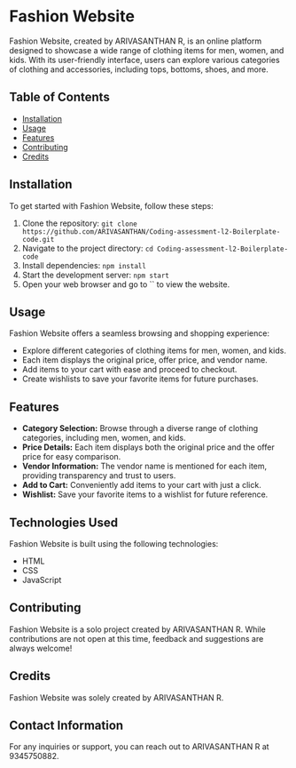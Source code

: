 # Fashion Website

Fashion Website, created by ARIVASANTHAN R, is an online platform designed to showcase a wide range of clothing items for men, women, and kids. With its user-friendly interface, users can explore various categories of clothing and accessories, including tops, bottoms, shoes, and more.

## Table of Contents

- [Installation](#installation)
- [Usage](#usage)
- [Features](#features)
- [Contributing](#contributing)
- [Credits](#credits)

## Installation

To get started with Fashion Website, follow these steps:

1. Clone the repository: `git clone https://github.com/ARIVASANTHAN/Coding-assessment-l2-Boilerplate-code.git`
2. Navigate to the project directory: `cd Coding-assessment-l2-Boilerplate-code`
3. Install dependencies: `npm install`
4. Start the development server: `npm start`
5. Open your web browser and go to `` to view the website.

## Usage

Fashion Website offers a seamless browsing and shopping experience:

- Explore different categories of clothing items for men, women, and kids.
- Each item displays the original price, offer price, and vendor name.
- Add items to your cart with ease and proceed to checkout.
- Create wishlists to save your favorite items for future purchases.

## Features

- **Category Selection:** Browse through a diverse range of clothing categories, including men, women, and kids.
- **Price Details:** Each item displays both the original price and the offer price for easy comparison.
- **Vendor Information:** The vendor name is mentioned for each item, providing transparency and trust to users.
- **Add to Cart:** Conveniently add items to your cart with just a click.
- **Wishlist:** Save your favorite items to a wishlist for future reference.

## Technologies Used

Fashion Website is built using the following technologies:

- HTML
- CSS
- JavaScript

## Contributing

Fashion Website is a solo project created by ARIVASANTHAN R. While contributions are not open at this time, feedback and suggestions are always welcome!

## Credits

Fashion Website was solely created by ARIVASANTHAN R.

## Contact Information

For any inquiries or support, you can reach out to ARIVASANTHAN R at 9345750882.
